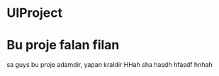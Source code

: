 # UIProject
# Bu proje falan filan
sa guys
bu proje adamdir, yapan kraldir
HHah sha hasdh hfasdf hnhah

